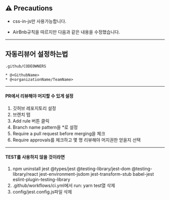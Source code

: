 ## ⚠️ Precautions

- css-in-js만 사용가능합니다.

- AirBnb규칙을 따르지만 다음과 같은 내용을 수정했습니다.

<hr>

## 자동리뷰어 설정하는법

```
.github/CODEOWNERS

* @<GithubName>
* @<organizationName/TeamName>
```
<hr>

#### PR에서 리뷰해야 머지할 수 있게 설정

1. 깃허브 레포지토리 설정
2. 브랜치 탭
3. Add rule 버튼 클릭
4. Branch name pattern을 *로 설정
5. Require a pull request before merging을 체크
6. Require approvals를 체크하고 몇 명 리뷰해야 머지권한 얻을지 선택

<hr>

#### TEST를 사용하지 않을 것이라면

1. npm uninstall jest @types/jest @testing-library/jest-dom @testing-library/react jest-environment-jsdom jest-transform-stub babel-jest eslint-plugin-testing-library
2. .github/workflows/ci.yml에서 run: yarn test열 삭제
3. config/jest.config.js파일 삭제
